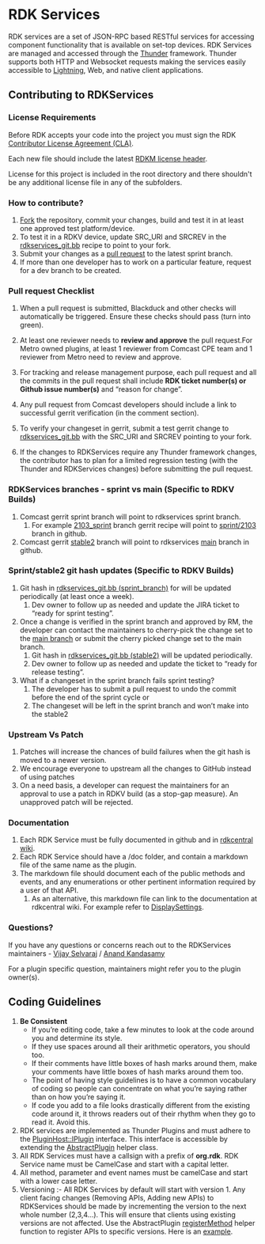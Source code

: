 # RDK Services #

RDK services are a set of JSON-RPC based RESTful services for accessing component functionality that is available on set-top devices. RDK Services are managed and accessed through the [Thunder](https://github.com/rdkcentral/Thunder) framework. Thunder supports both HTTP and Websocket requests making the services easily accessible to [Lightning](https://github.com/rdkcentral/Lightning), Web, and native client applications. 

## Contributing to RDKServices ##

### License Requirements ###
Before RDK accepts your code into the project you must sign the RDK [Contributor License Agreement (CLA)](https://developer.rdkcentral.com/source/contribute/contribute/before_you_contribute/).

Each new file should include the latest [RDKM license header](https://developer.rdkcentral.com/source/source-code/source-code/coding_guideline/).


License for this project is included in the root directory and there shouldn't be any additional license file in any of the subfolders.

### How to contribute? ###
1. [Fork](https://docs.github.com/en/github/getting-started-with-github/quickstart/fork-a-repo) the repository, commit your changes, build and test it in at least one approved test platform/device.
2. To test it in a RDKV device, update SRC_URI and SRCREV in the [rdkservices_git.bb](https://gerrit.teamccp.com/plugins/gitiles/rdk/yocto_oe/layers/meta-rdk-video/+/2103_sprint/recipes-extended/rdkservices/rdkservices_git.bb) recipe to point to your fork.
3. Submit your changes as a [pull request](https://docs.github.com/en/github/collaborating-with-issues-and-pull-requests/proposing-changes-to-your-work-with-pull-requests/creating-a-pull-request-from-a-fork) to the latest sprint branch.
4. If more than one developer has to work on a particular feature, request for a dev branch to be created.

### Pull request Checklist ###
1. When a pull request is submitted, Blackduck and other checks will automatically be triggered. Ensure these checks should pass (turn into green).
2. At least one reviewer needs to **review and approve** the pull request.For Metro owned plugins, at least 1 reviewer from Comcast CPE team and 1 reviewer from Metro need to review and approve.
3. For tracking and release management purpose, each pull request and all the commits in the pull request shall include **RDK ticket number(s) or Github issue number(s)** and “reason for change”.

4. Any pull request from Comcast developers should include a link to successful gerrit verification (in the comment section).
5. To verify your changeset in gerrit, submit a test gerrit change to [rdkservices_git.bb](https://gerrit.teamccp.com/plugins/gitiles/rdk/yocto_oe/layers/meta-rdk-video/+/2103_sprint/recipes-extended/rdkservices/rdkservices_git.bb) with the SRC_URI and SRCREV pointing to your fork.
6. If the changes to RDKServices require any Thunder framework changes, the contributor has to plan for a limited regression testing (with the Thunder and RDKServices changes) before submitting the pull request.

### RDKServices branches - sprint vs main (Specific to RDKV Builds) ###
1. Comcast gerrit sprint branch will point to rdkservices sprint branch.
    1. For example [2103_sprint](https://gerrit.teamccp.com/plugins/gitiles/rdk/yocto_oe/layers/meta-rdk-video/+/2103_sprint/recipes-extended/rdkservices/rdkservices_git.bb#11) branch gerrit recipe will point to [sprint/2103](https://github.com/rdkcentral/rdkservices/tree/sprint/2103) branch in github.
2. Comcast gerrit [stable2](https://gerrit.teamccp.com/plugins/gitiles/rdk/yocto_oe/layers/meta-rdk-video/+/stable2/recipes-extended/rdkservices/rdkservices_git.bb#11) branch will point to rdkservices [main](https://github.com/rdkcentral/rdkservices/tree/main) branch in github.

### Sprint/stable2 git hash updates (Specific to RDKV Builds) ###
1. Git hash in [rdkservices_git.bb (sprint_branch)](https://gerrit.teamccp.com/plugins/gitiles/rdk/yocto_oe/layers/meta-rdk-video/+/2103_sprint/recipes-extended/rdkservices/rdkservices_git.bb) for will be updated periodically (at least once a week).
    1. Dev owner to follow up as needed and update the JIRA ticket to “ready for sprint testing”.
2. Once a change is verified in the sprint branch and approved by RM, the developer can contact the maintainers to cherry-pick the change set to the [main branch](https://github.com/rdkcentral/rdkservices/tree/main) or submit the cherry picked change set to the main branch.
    1. Git hash in [rdkservices_git.bb (stable2)](https://gerrit.teamccp.com/plugins/gitiles/rdk/yocto_oe/layers/meta-rdk-video/+/stable2/recipes-extended/rdkservices/rdkservices_git.bb) will be updated periodically.
    2. Dev owner to follow up as needed and update the ticket to “ready for release testing”.
3. What if a changeset in the sprint branch fails sprint testing?
    1. The developer has to submit a pull request to undo the commit before the end of the sprint cycle or
    2. The changeset will be left in the sprint branch and won’t make into the stable2

### Upstream Vs Patch ###
1. Patches will increase the chances of build failures when the git hash is moved to a newer version.
2. We encourage everyone to upstream all the changes to GitHub instead of using patches
3. On a need basis, a developer can request the maintainers for an approval to use a patch in RDKV build (as a stop-gap measure). An unapproved patch will be rejected.

### Documentation ###
1. Each RDK Service must be fully documented in github and in [rdkcentral wiki](https://wiki.rdkcentral.com/pages/viewpage.action?pageId=98961092). 
2. Each RDK Service should have a /doc folder, and contain a markdown file of the same name as the plugin.
3. The markdown file should document each of the public methods and events, and any enumerations or other pertinent information required by a user of that API.
    1. As an alternative, this markdown file can link to the documentation at rdkcentral wiki. For example refer to [DisplaySettings](https://github.com/rdkcentral/rdkservices/blob/main/DisplaySettings/doc/DisplaySettings.md).

### Questions? ###
If you have any questions or concerns reach out to the RDKServices maintainers - [Vijay Selvaraj](mailto:VijayAnand_Selvaraj@cable.comcast.com) / [Anand Kandasamy](mailto:anand_kandasamy@comcast.com)

For a plugin specific question, maintainers might refer you to the plugin owner(s).

## Coding Guidelines ##
1. **Be Consistent**
    - If you’re editing code, take a few minutes to look at the code around you and determine its style.
    - If they use spaces around all their arithmetic operators, you should too.
    - If their comments have little boxes of hash marks around them, make your comments have little boxes of hash marks around them too.
    - The point of having style guidelines is to have a common vocabulary of coding so people can concentrate on what you’re saying rather than on how you’re saying it.
    - If code you add to a file looks drastically different from the existing code around it, it throws readers out of their rhythm when they go to read it. Avoid this.
2. RDK services are implemented as Thunder Plugins and must adhere to the [PluginHost::IPlugin](https://github.com/rdkcentral/Thunder/blob/master/Source/plugins/IPlugin.h) interface. This interface is accessible by extending the [AbstractPlugin](https://github.com/rdkcentral/rdkservices/blob/main/helpers/AbstractPlugin.h) helper class.
3. All RDK Services must have a callsign with a prefix of **org.rdk**. RDK Service name must be CamelCase and start with a capital letter.
4. All method, parameter and event names must be camelCase and start with a lower case letter.
5. Versioning :- All RDK Services by default will start with version 1. Any client facing changes (Removing APIs, Adding new APIs) to RDKServices should be made by incrementing the version to the next whole number (2,3,4...). This will ensure that clients using existing versions are not affected. Use the AbstractPlugin [registerMethod](https://github.com/rdkcentral/rdkservices/blob/main/helpers/AbstractPlugin.h#L76) helper function to register APIs to specific versions. Here is an [example](https://github.com/rdkcentral/rdkservices/commit/3692632373e8e82dba92bec56f9e6082b430a829#diff-f6cd28bb8911a0253a4601f823d3777089aecd54eb214bc6cdc227961da7b13f).
